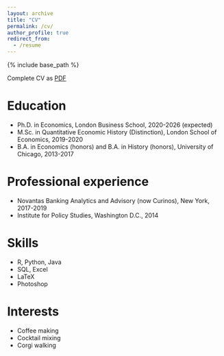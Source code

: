 ```yaml
---
layout: archive
title: "CV"
permalink: /cv/
author_profile: true
redirect_from:
  - /resume
---
```


{% include base_path %}

Complete CV as [PDF](https://www.dropbox.com/scl/fi/uheceocapaizkszx9dmac/David_Abraham_CV.pdf?rlkey=fq73jilr4vi2b2e1wvm3vu27p&dl=0)

Education
======
* Ph.D. in Economics, London Business School, 2020-2026 (expected)
* M.Sc. in Quantitative Economic History (Distinction), London School of Economics, 2019-2020
* B.A. in Economics (honors) and B.A. in History (honors), University of Chicago, 2013-2017

Professional experience
======
* Novantas Banking Analytics and Advisory (now Curinos), New York, 2017-2019
* Institute for Policy Studies, Washington D.C., 2014
  
Skills
======
* R, Python, Java
* SQL, Excel
* LaTeX
* Photoshop

Interests
======
* Coffee making
* Cocktail mixing
* Corgi walking
